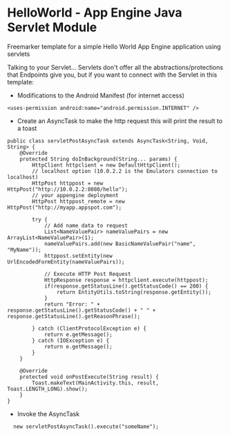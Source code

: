 HelloWorld - App Engine Java Servlet Module
===========================================

Freemarker template for a simple Hello World App Engine application using servlets

Talking to your Servlet... Servlets don't offer all the abstractions/protections that Endpoints give you, but if you want to connect with the Servlet in this template:

- Modifications to the Android Manifest (for internet access)
````
<uses-permission android:name="android.permission.INTERNET" />
````

- Create an AsyncTask to make the http request this will print the result to a toast
````
public class servletPostAsyncTask extends AsyncTask<String, Void, String> {
    @Override
    protected String doInBackground(String... params) {
        HttpClient httpclient = new DefaultHttpClient();
        // localhost option (10.0.2.2 is the Emulators connection to localhost)
        HttpPost httppost = new HttpPost("http://10.0.2.2:8080/hello");
        // your appengine deployment
        HttpPost httppost_remote = new HttpPost("http://myapp.appspot.com");

        try {
            // Add name data to request
            List<NameValuePair> nameValuePairs = new ArrayList<NameValuePair>(1);
            nameValuePairs.add(new BasicNameValuePair("name", "MyName"));
            httppost.setEntity(new UrlEncodedFormEntity(nameValuePairs));

            // Execute HTTP Post Request
            HttpResponse response = httpclient.execute(httppost);
            if(response.getStatusLine().getStatusCode() == 200) {
                return EntityUtils.toString(response.getEntity());
            }
            return "Error: " + response.getStatusLine().getStatusCode() + " " + response.getStatusLine().getReasonPhrase();

        } catch (ClientProtocolException e) {
            return e.getMessage();
        } catch (IOException e) {
            return e.getMessage();
        }
    }

    @Override
    protected void onPostExecute(String result) {
        Toast.makeText(MainActivity.this, result, Toast.LENGTH_LONG).show();
    }
}
````

- Invoke the AsyncTask
````
  new servletPostAsyncTask().execute("someName");
````

